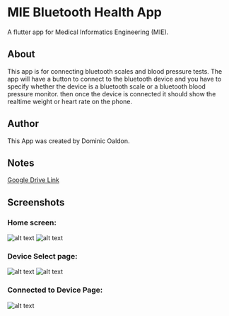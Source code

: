 # MIE Bluetooth Health App

A flutter app for Medical Informatics Engineering (MIE).

## About
This app is for connecting bluetooth scales and blood pressure tests.
The app will have a button to connect to the bluetooth device and you have to specify whether the device is a bluetooth scale or a bluetooth blood pressure monitor. then once the device is connected it should show the realtime weight or heart rate on the phone.

## Author
This App was created by Dominic Oaldon.


## Notes
[Google Drive Link](https://docs.google.com/document/d/1tMROo_rObtT972zS42XL3zOv_wVSsJWuNO4OBSkATlc/edit?pli=1)

## Screenshots
### Home screen: 

![alt text][homeScreenImage]
![alt text][loadingScreen1]
### Device Select page:  

![alt text][deviceSelectPage]
![alt text][loadingScreen2]
### Connected to Device Page: 

![alt text][connectedPage]

[homeScreenImage]: assets/images/homescreen_screenshot.jpg "home screen"
[loadingScreen1]: assets/images/loadingScreen1.jpg "loading screen between home screen and device page"
[loadingScreen2]: assets/images/loadingScreen2.jpg "loading screen between device page and connected page"
[deviceSelectPage]: assets/images/devices_page_Screenshot.jpg "device select page"
[connectedPage]: assets/images/Cconnected_page.jpg "connected page"
